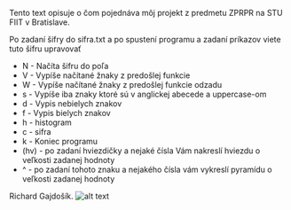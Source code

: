Tento text opisuje o čom pojednáva môj projekt z predmetu ZPRPR na STU FIIT v Bratislave.

Po zadaní šifry do sifra.txt a po spustení programu a zadaní príkazov viete tuto šifru upravovať
*  N - Načíta šifru do poľa
*  V - Vypíše načítané žnaky z predošlej funkcie
*  W - Vypíše načítané žnaky z predošlej funkcie odzadu
*  s - Vypíše iba znaky ktoré sú v anglickej abecede a uppercase-om
*  d - Vypis nebielych znakov
*  f - Vypis bielych znakov
*  h - histogram
*  c - sifra
*  k - Koniec programu
*  (hv) - po zadaní hviezdičky a nejaké čísla Vám nakreslí hviezdu o veľkosti zadanej hodnoty
*  ^ - po zadaní tohoto znaku a nejakého čísla vám vykreslí pyramídu o veľkosti zadanej hodnoty 

Richard Gajdošík.
![alt text](https://github.com/RIKOG/ZPRPR1-Projekt/blob/master/Zadanie_projekt_ZPRPR1_1.jpg?raw=true)
